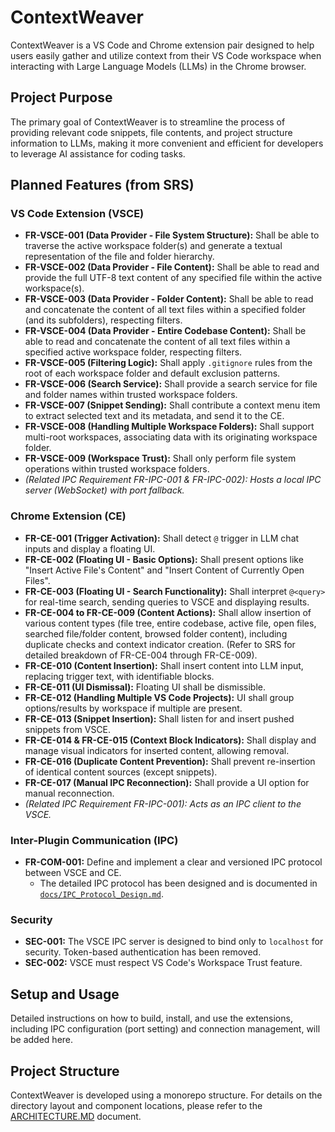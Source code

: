 # ContextWeaver

ContextWeaver is a VS Code and Chrome extension pair designed to help users easily gather and utilize context from their VS Code workspace when interacting with Large Language Models (LLMs) in the Chrome browser.

## Project Purpose

The primary goal of ContextWeaver is to streamline the process of providing relevant code snippets, file contents, and project structure information to LLMs, making it more convenient and efficient for developers to leverage AI assistance for coding tasks.

## Planned Features (from SRS)

### VS Code Extension (VSCE)

*   **FR-VSCE-001 (Data Provider - File System Structure):** Shall be able to traverse the active workspace folder(s) and generate a textual representation of the file and folder hierarchy.
*   **FR-VSCE-002 (Data Provider - File Content):** Shall be able to read and provide the full UTF-8 text content of any specified file within the active workspace(s).
*   **FR-VSCE-003 (Data Provider - Folder Content):** Shall be able to read and concatenate the content of all text files within a specified folder (and its subfolders), respecting filters.
*   **FR-VSCE-004 (Data Provider - Entire Codebase Content):** Shall be able to read and concatenate the content of all text files within a specified active workspace folder, respecting filters.
*   **FR-VSCE-005 (Filtering Logic):** Shall apply `.gitignore` rules from the root of each workspace folder and default exclusion patterns.
*   **FR-VSCE-006 (Search Service):** Shall provide a search service for file and folder names within trusted workspace folders.
*   **FR-VSCE-007 (Snippet Sending):** Shall contribute a context menu item to extract selected text and its metadata, and send it to the CE.
*   **FR-VSCE-008 (Handling Multiple Workspace Folders):** Shall support multi-root workspaces, associating data with its originating workspace folder.
*   **FR-VSCE-009 (Workspace Trust):** Shall only perform file system operations within trusted workspace folders.
*   *(Related IPC Requirement FR-IPC-001 & FR-IPC-002): Hosts a local IPC server (WebSocket) with port fallback.*

### Chrome Extension (CE)

*   **FR-CE-001 (Trigger Activation):** Shall detect `@` trigger in LLM chat inputs and display a floating UI.
*   **FR-CE-002 (Floating UI - Basic Options):** Shall present options like "Insert Active File's Content" and "Insert Content of Currently Open Files".
*   **FR-CE-003 (Floating UI - Search Functionality):** Shall interpret `@<query>` for real-time search, sending queries to VSCE and displaying results.
*   **FR-CE-004 to FR-CE-009 (Content Actions):** Shall allow insertion of various content types (file tree, entire codebase, active file, open files, searched file/folder content, browsed folder content), including duplicate checks and context indicator creation. (Refer to SRS for detailed breakdown of FR-CE-004 through FR-CE-009).
*   **FR-CE-010 (Content Insertion):** Shall insert content into LLM input, replacing trigger text, with identifiable blocks.
*   **FR-CE-011 (UI Dismissal):** Floating UI shall be dismissible.
*   **FR-CE-012 (Handling Multiple VS Code Projects):** UI shall group options/results by workspace if multiple are present.
*   **FR-CE-013 (Snippet Insertion):** Shall listen for and insert pushed snippets from VSCE.
*   **FR-CE-014 & FR-CE-015 (Context Block Indicators):** Shall display and manage visual indicators for inserted content, allowing removal.
*   **FR-CE-016 (Duplicate Content Prevention):** Shall prevent re-insertion of identical content sources (except snippets).
*   **FR-CE-017 (Manual IPC Reconnection):** Shall provide a UI option for manual reconnection.
*   *(Related IPC Requirement FR-IPC-001): Acts as an IPC client to the VSCE.*

### Inter-Plugin Communication (IPC)

*   **FR-COM-001:** Define and implement a clear and versioned IPC protocol between VSCE and CE.
    *   The detailed IPC protocol has been designed and is documented in [`docs/IPC_Protocol_Design.md`](docs/IPC_Protocol_Design.md).

### Security

*   **SEC-001:** The VSCE IPC server is designed to bind only to `localhost` for security. Token-based authentication has been removed.
*   **SEC-002:** VSCE must respect VS Code's Workspace Trust feature.

## Setup and Usage

Detailed instructions on how to build, install, and use the extensions, including IPC configuration (port setting) and connection management, will be added here.

## Project Structure

ContextWeaver is developed using a monorepo structure. For details on the directory layout and component locations, please refer to the [ARCHITECTURE.MD](docs/ARCHITECTURE.MD) document.
